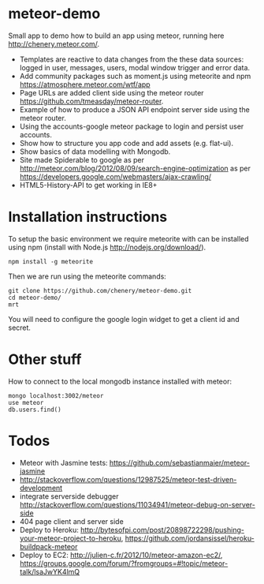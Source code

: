 meteor-demo
===========

Small app to demo how to build an app using meteor, running here http://chenery.meteor.com/.

- Templates are reactive to data changes from the these data sources: logged in user, messages, users, modal window trigger and error data.
- Add community packages such as moment.js using meteorite and npm https://atmosphere.meteor.com/wtf/app
- Page URLs are added client side using the meteor router https://github.com/tmeasday/meteor-router.
- Example of how to produce a JSON API endpoint server side using the meteor router.
- Using the accounts-google meteor package to login and persist user accounts.
- Show how to structure you app code and add assets (e.g. flat-ui).
- Show basics of data modelling with Mongodb.
- Site made Spiderable to google as per http://meteor.com/blog/2012/08/09/search-engine-optimization as per https://developers.google.com/webmasters/ajax-crawling/
- HTML5-History-API to get working in IE8+

# Installation instructions

To setup the basic environment we require meteorite with can be installed using npm (install with Node.js http://nodejs.org/download/).

    npm install -g meteorite

Then we are run using the meteorite commands:

    git clone https://github.com/chenery/meteor-demo.git
    cd meteor-demo/
    mrt

You will need to configure the google login widget to get a client id and secret.

# Other stuff

How to connect to the local mongodb instance installed with meteor:

    mongo localhost:3002/meteor
    use meteor
    db.users.find()

# Todos
- Meteor with Jasmine tests: https://github.com/sebastianmaier/meteor-jasmine
- http://stackoverflow.com/questions/12987525/meteor-test-driven-development
- integrate serverside debugger http://stackoverflow.com/questions/11034941/meteor-debug-on-server-side
- 404 page client and server side
- Deploy to Heroku: http://bytesofpi.com/post/20898722298/pushing-your-meteor-project-to-heroku, https://github.com/jordansissel/heroku-buildpack-meteor
- Deploy to EC2: http://julien-c.fr/2012/10/meteor-amazon-ec2/, https://groups.google.com/forum/?fromgroups=#!topic/meteor-talk/lsaJwYK4lmQ

